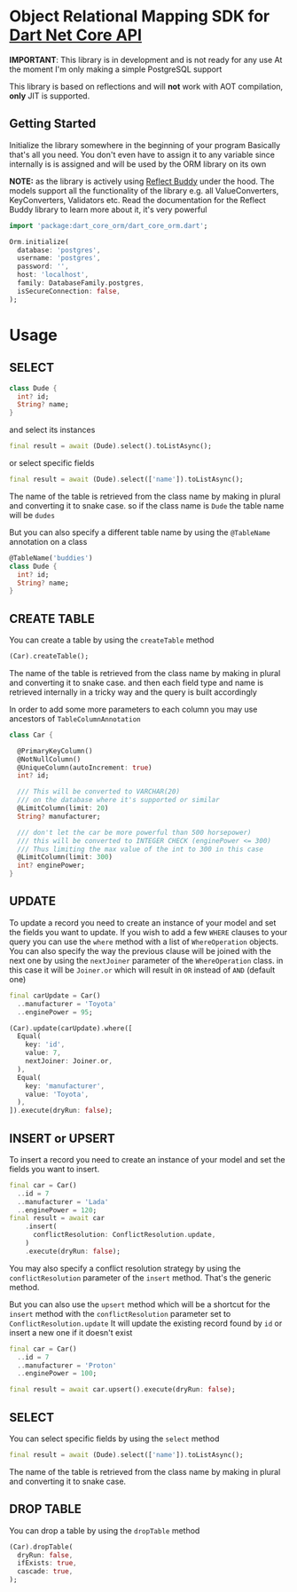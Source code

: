 # Object Relational Mapping SDK for [Dart Net Core API](https://github.com/caseyryan/dart_net_core_api)



**IMPORTANT**: This library is in development and is not ready for any use
At the moment I'm only making a simple PostgreSQL support 


This library is based on reflections and will **not** work with AOT compilation, **only** JIT is supported. 


## Getting Started

Initialize the library somewhere in the beginning of your program
Basically that's all you need. You don't even have to assign it to any variable 
since internally is is assigned and will be used by the ORM library on its own

**NOTE:** as the library is actively using [Reflect Buddy](https://github.com/caseyryan/reflect_buddy) 
under the hood. The models support all the functionality of the library e.g. 
all ValueConverters, KeyConverters, Validators etc. Read the documentation for the Reflect Buddy library
to learn more about it, it's very powerful

```dart
import 'package:dart_core_orm/dart_core_orm.dart';

Orm.initialize(
  database: 'postgres',
  username: 'postgres',
  password: '',
  host: 'localhost',
  family: DatabaseFamily.postgres,
  isSecureConnection: false,
);
```

# Usage

## SELECT

```dart
class Dude {
  int? id;
  String? name;
}
```

and select its instances 

```dart
final result = await (Dude).select().toListAsync();
```

or select specific fields
```dart
final result = await (Dude).select(['name']).toListAsync();
```

The name of the table is retrieved from the class name by making in plural and converting it to snake case.
so if the class name is `Dude` the table name will be `dudes`

But you can also specify a different table name by using the `@TableName` annotation on a class

```dart
@TableName('buddies')
class Dude {
  int? id;
  String? name;
}
```

## CREATE TABLE

You can create a table by using the `createTable` method

```dart
(Car).createTable();
```

The name of the table is retrieved from the class name by making in plural and converting it to snake case.
and then each field type and name is retrieved internally in a tricky way and the query is built accordingly

In order to add some more parameters to each column you may use ancestors of `TableColumnAnnotation`

```dart
class Car {

  @PrimaryKeyColumn()
  @NotNullColumn()
  @UniqueColumn(autoIncrement: true)
  int? id;

  /// This will be converted to VARCHAR(20) 
  /// on the database where it's supported or similar
  @LimitColumn(limit: 20)
  String? manufacturer;

  /// don't let the car be more powerful than 500 horsepower) 
  /// this will be converted to INTEGER CHECK (enginePower <= 300)
  /// Thus limiting the max value of the int to 300 in this case
  @LimitColumn(limit: 300)
  int? enginePower;
}
```

## UPDATE

To update a record you need to create an instance of your model and set the fields you want to update.
If you wish to add a few `WHERE` clauses to your query you can use the `where` method
with a list of `WhereOperation` objects. You can also specify the way the previous clause will 
be joined with the next one by using the `nextJoiner` parameter of the `WhereOperation` class.
in this case it will be `Joiner.or` which will result in `OR` instead of `AND` (default one)


```dart
final carUpdate = Car()
  ..manufacturer = 'Toyota'
  ..enginePower = 95;

(Car).update(carUpdate).where([
  Equal(
    key: 'id',
    value: 7,
    nextJoiner: Joiner.or,
  ),
  Equal(
    key: 'manufacturer',
    value: 'Toyota',
  ),
]).execute(dryRun: false);
```

## INSERT or UPSERT

To insert a record you need to create an instance of your model and set the fields you want to insert.

```dart
final car = Car()
  ..id = 7
  ..manufacturer = 'Lada'
  ..enginePower = 120;
final result = await car
    .insert(
      conflictResolution: ConflictResolution.update,
    )
    .execute(dryRun: false);
```

You may also specify a conflict resolution strategy by using the `conflictResolution` parameter
of the `insert` method.
That's the generic method. 

But you can also use the `upsert` method which will be a shortcut for the `insert` method
with the `conflictResolution` parameter set to `ConflictResolution.update`
It will update the existing record found by `id` or insert a new one if it doesn't exist

```dart
final car = Car()
  ..id = 7
  ..manufacturer = 'Proton'
  ..enginePower = 100;

final result = await car.upsert().execute(dryRun: false);
```




## SELECT

You can select specific fields by using the `select` method

```dart
final result = await (Dude).select(['name']).toListAsync();
```

The name of the table is retrieved from the class name by making in plural and converting it to snake case.

## DROP TABLE

You can drop a table by using the `dropTable` method

```dart
(Car).dropTable(
  dryRun: false,
  ifExists: true,
  cascade: true,
);
```